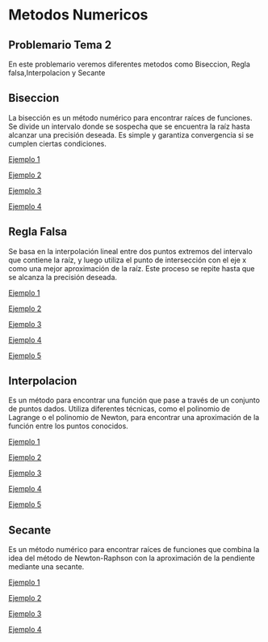 
# Metodos Numericos
## Problemario Tema 2

En este problemario veremos diferentes metodos como Biseccion, Regla falsa,Interpolacion y Secante


## Biseccion
La bisección es un método numérico para encontrar raíces de funciones. Se divide un intervalo donde se sospecha que se encuentra la raíz hasta alcanzar una precisión deseada. Es simple y garantiza convergencia si se cumplen ciertas condiciones.

[Ejemplo 1](https://github.com/jaircanorojas/metodosnumericos/blob/eb3a25aa73f54c11aa88f4796f16fc5d3bb5f8c1/Biseccion1)

[Ejemplo 2](https://github.com/jaircanorojas/metodosnumericos/blob/0bae9d0382efd0142d31a2a92e2b025e1c9d4964/Biseccion2)

[Ejemplo 3](https://github.com/jaircanorojas/metodosnumericos/blob/e9b34dfe70013d1f7034eec67a7666816b7ed27d/Biseccion3)

[Ejemplo 4](https://github.com/jaircanorojas/metodosnumericos/blob/159febd048141ac6d9d256dfb46c95ab84511fe1/Biseccion4)


## Regla Falsa
Se basa en la interpolación lineal entre dos puntos extremos del intervalo que contiene la raíz, y luego utiliza el punto de intersección con el eje x como una mejor aproximación de la raíz. Este proceso se repite hasta que se alcanza la precisión deseada.

[Ejemplo 1](https://github.com/jaircanorojas/metodosnumericos/blob/6786f9c122d5064914e1e38efde893955d4aeca1/Reglafalsa1)

[Ejemplo 2](https://github.com/jaircanorojas/metodosnumericos/blob/b375f73ca211f0fc6408d6e664a3b2aa89b101c8/Reglafalsa2)

[Ejemplo 3](https://github.com/jaircanorojas/metodosnumericos/blob/b375f73ca211f0fc6408d6e664a3b2aa89b101c8/Reglafalsa3)

[Ejemplo 4](https://github.com/jaircanorojas/metodosnumericos/blob/b375f73ca211f0fc6408d6e664a3b2aa89b101c8/Reglafalsa4)

[Ejemplo 5](https://github.com/jaircanorojas/metodosnumericos/blob/b375f73ca211f0fc6408d6e664a3b2aa89b101c8/Reglafalsa5)

## Interpolacion
Es un método para encontrar una función que pase a través de un conjunto de puntos dados. Utiliza diferentes técnicas, como el polinomio de Lagrange o el polinomio de Newton, para encontrar una aproximación de la función entre los puntos conocidos. 

[Ejemplo 1](https://github.com/jaircanorojas/metodosnumericos/blob/b69ce628c56d8db89d99f4efe00ffca2a7e17661/interpolacion1)

[Ejemplo 2](https://github.com/jaircanorojas/metodosnumericos/blob/b69ce628c56d8db89d99f4efe00ffca2a7e17661/interpolacion2)

[Ejemplo 3](https://github.com/jaircanorojas/metodosnumericos/blob/b69ce628c56d8db89d99f4efe00ffca2a7e17661/interpolacion3)

[Ejemplo 4](https://github.com/jaircanorojas/metodosnumericos/blob/b69ce628c56d8db89d99f4efe00ffca2a7e17661/interpolacion4)

[Ejemplo 5](https://github.com/jaircanorojas/metodosnumericos/blob/b69ce628c56d8db89d99f4efe00ffca2a7e17661/interpolacion5)

## Secante
Es un método numérico para encontrar raíces de funciones que combina la idea del método de Newton-Raphson con la aproximación de la pendiente mediante una secante.

[Ejemplo 1](https://github.com/jaircanorojas/metodosnumericos/blob/7b0eb88398b20966db1b99998749e87731d44efe/Secante1)

[Ejemplo 2](https://github.com/jaircanorojas/metodosnumericos/blob/7b0eb88398b20966db1b99998749e87731d44efe/Secante2)

[Ejemplo 3](https://github.com/jaircanorojas/metodosnumericos/blob/7b0eb88398b20966db1b99998749e87731d44efe/Secante3)

[Ejemplo 4](https://github.com/jaircanorojas/metodosnumericos/blob/7b0eb88398b20966db1b99998749e87731d44efe/Secante4)




















